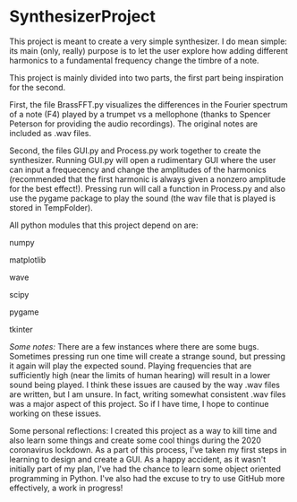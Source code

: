 # SynthesizerProject

This project is meant to create a very simple synthesizer. I do mean simple: its main (only, really) purpose is to let the user explore how adding different harmonics to a fundamental frequency change the timbre of a note.

This project is mainly divided into two parts, the first part being inspiration for the second. 

First, the file BrassFFT.py visualizes the differences in the Fourier spectrum of a note (F4) played by a trumpet vs a mellophone (thanks to Spencer Peterson for providing the audio recordings). The original notes are included as .wav files.

Second, the files GUI.py and Process.py work together to create the synthesizer. Running GUI.py will open a rudimentary GUI where the user can input a frequecency and change the amplitudes of the harmonics (recommended that the first harmonic is always given a nonzero amplitude for the best effect!). Pressing run will call a function in Process.py and also use the pygame package to play the sound (the wav file that is played is stored in TempFolder). 

All python modules that this project depend on are:

numpy

matplotlib

wave

scipy

pygame

tkinter



*Some notes:* There are a few instances where there are some bugs. Sometimes pressing run one time will create a strange sound, but pressing it again will play the expected sound. Playing frequencies that are sufficiently high (near the limits of human hearing) will result in a lower sound being played. I think these issues are caused by the way .wav files are written, but I am unsure. In fact, writing somewhat consistent .wav files was a major aspect of this project. So if I have time, I hope to continue working on these issues.

Some personal reflections: I created this project as a way to kill time and also learn some things and create some cool things during the 2020 coronavirus lockdown. As a part of this process, I've taken my first steps in learning to design and create a GUI. As a happy accident, as it wasn't initially part of my plan, I've had the chance to learn some object oriented programming in Python. I've also had the excuse to try to use GitHub more effectively, a work in progress!
